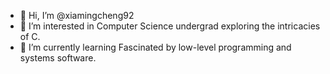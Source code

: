 - 👋 Hi, I’m @xiamingcheng92
- 👀 I’m interested in Computer Science undergrad exploring the intricacies of C. 
- 🌱 I’m currently learning Fascinated by low-level programming and systems software.
